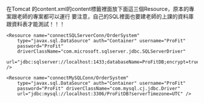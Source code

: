 在Tomcat 的content.xml的content標籤裡面放下面這三個Resource，原本的專案跟老師的專案都可以運行
要注意，自己的SQL裡面也要建老師的上課的資料庫跟資料表才能測試！！！

	<Resource name="connectSQLServerConn/OrderSystem"
		type="javax.sql.DataSource" auth="Container" username="ProFit"
		password="ProFit"
		driverClassName="com.microsoft.sqlserver.jdbc.SQLServerDriver"
		url="jdbc:sqlserver://localhost:1433;databaseName=ProFitDB;encrypt=true;trustServerCertificate=true" />

	<Resource name="connectMySQLConn/OrderSystem"
		type="javax.sql.DataSource" auth="Container" username="ProFit"
		password="ProFit" driverClassName="com.mysql.cj.jdbc.Driver"
		url="jdbc:mysql://localhost:3306/ProFitDB?serverTimezone=UTC" />
